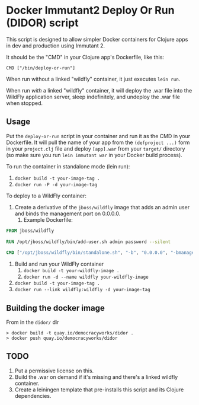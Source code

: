 # Docker Immutant2 Deploy Or Run (DIDOR) script

This script is designed to allow simpler Docker containers for Clojure apps in dev and production using Immutant 2.

It should be the "CMD" in your Clojure app's Dockerfile, like this:

```
CMD ["/bin/deploy-or-run"]
```

When run without a linked "wildfly" container, it just executes `lein run`.

When run *with* a linked "wildfly" container, it will deploy the .war file into the WildFly application server,
sleep indefinitely, and undeploy the .war file when stopped.

## Usage

Put the `deploy-or-run` script in your container and run it as the CMD in your Dockerfile.
It will pull the name of your app from the `(defproject ...)` form in your `project.clj` file
and deploy `[app].war` from your `target/` directory (so make sure you run `lein immutant war`
in your Docker build process).

To run the container in standalone mode (lein run):

1. `docker build -t your-image-tag .`
1. `docker run -P -d your-image-tag`

To deploy to a WildFly container:

1. Create a derivative of the `jboss/wildfly` image that adds an admin user and binds the management port on 0.0.0.0.
    1. Example Dockerfile:

```dockerfile
FROM jboss/wildfly
    
RUN /opt/jboss/wildfly/bin/add-user.sh admin password --silent
    
CMD ["/opt/jboss/wildfly/bin/standalone.sh", "-b", "0.0.0.0", "-bmanagement", "0.0.0.0"]
```

1. Build and run your WildFly container
    1. `docker build -t your-wildfly-image .`
    1. `docker run -d --name wildfly your-wildfly-image`
1. `docker build -t your-image-tag .`
1. `docker run --link wildfly:wildfly -d your-image-tag`

## Building the docker image

From in the `didor/` dir

```
> docker build -t quay.io/democracyworks/didor .
> docker push quay.io/democracyworks/didor
```

## TODO

1. Put a permissive license on this.
1. Build the .war on demand if it's missing and there's a linked wildfly container.
1. Create a leiningen template that pre-installs this script and its Clojure dependencies.
